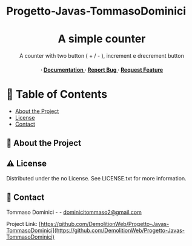 # Progetto-Javas-TommasoDominici
<div align='center'>

<h1>A simple counter </h1>
<p>A counter with two button ( + / - ), increment e drecrement button</p>

<h4> <span> · </span> <a href="https://github.com/DemolitionWeb/Progetto-Javas-TommasoDominici/blob/master/README.md"> Documentation </a> <span> · </span> <a href="https://github.com/DemolitionWeb/Progetto-Javas-TommasoDominici/issues"> Report Bug </a> <span> · </span> <a href="https://github.com/DemolitionWeb/Progetto-Javas-TommasoDominici/issues"> Request Feature </a> </h4>


</div>

# :notebook_with_decorative_cover: Table of Contents

- [About the Project](#star2-about-the-project)
- [License](#warning-license)
- [Contact](#handshake-contact)


## :star2: About the Project

## :warning: License

Distributed under the no License. See LICENSE.txt for more information.

## :handshake: Contact

Tommaso Dominici - - dominicitommaso2@gmail.com

Project Link: [https://github.com/DemolitionWeb/Progetto-Javas-TommasoDominici](https://github.com/DemolitionWeb/Progetto-Javas-TommasoDominici)
